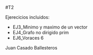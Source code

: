 #T2

Ejerecicios incluidos:

* EJ3_Minimo y maximo de un vector
* EJ4_Grafo no dirigido prim
* EJ6_Voraces 6

Juan Casado Ballesteros